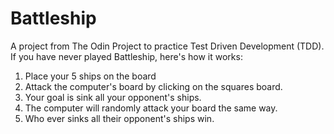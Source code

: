 # Battleship

A project from The Odin Project to practice Test Driven Development (TDD).
If you have never played Battleship, here's how it works:

1. Place your 5 ships on the board
2. Attack the computer's board by clicking on the squares board.
3. Your goal is sink all your opponent's ships.
4. The computer will randomly attack your board the same way.
5. Who ever sinks all their opponent's ships win.
